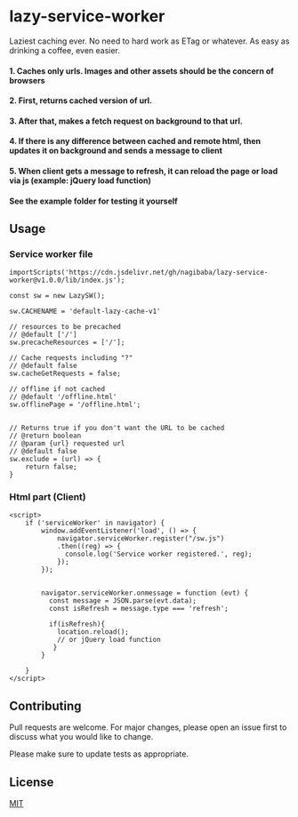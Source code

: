 # lazy-service-worker

Laziest caching ever. No need to hard work as ETag or whatever. As easy as drinking a coffee, even easier.
#### 1. Caches only urls. Images and other assets should be the concern  of browsers

#### 2. First, returns cached version of url. 

#### 3. After that, makes a fetch request on background to that url.

#### 4. If there is any difference between cached and remote html, then updates it on background and sends a message to client 

#### 5. When client gets a message to refresh, it can reload the page or load via js (example: jQuery load function)


#### See the example folder for testing it yourself


## Usage

### Service worker file

```
importScripts('https://cdn.jsdelivr.net/gh/nagibaba/lazy-service-worker@v1.0.0/lib/index.js');

const sw = new LazySW();

sw.CACHENAME = 'default-lazy-cache-v1'

// resources to be precached
// @default ['/']
sw.precacheResources = ['/'];

// Cache requests including "?"
// @default false
sw.cacheGetRequests = false;

// offline if not cached
// @default '/offline.html'
sw.offlinePage = '/offline.html';


// Returns true if you don't want the URL to be cached
// @return boolean
// @param {url} requested url
// @default false
sw.exclude = (url) => {
	return false;
}
```

### Html part (Client)


```
<script>
	if ('serviceWorker' in navigator) {
        window.addEventListener('load', () => {
            navigator.serviceWorker.register("/sw.js")
            .then((reg) => {
              console.log('Service worker registered.', reg);
            });
        });


        navigator.serviceWorker.onmessage = function (evt) {
          const message = JSON.parse(evt.data);
          const isRefresh = message.type === 'refresh';

          if(isRefresh){
            location.reload();
            // or jQuery load function
           }
        }
        
    }
</script>

```

## Contributing
Pull requests are welcome. For major changes, please open an issue first to discuss what you would like to change.

Please make sure to update tests as appropriate.

## License
[MIT](https://choosealicense.com/licenses/mit/)
